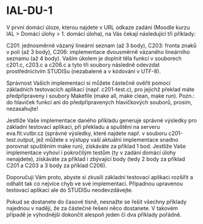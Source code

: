# IAL-DU-1

V první domácí úloze, kterou najdete v URL odkaze zadání (Moodle kurzu IAL > Domácí úlohy > 1. domácí úloha), na Vás čekají následující tři příklady:

C201: jednosměrně vázaný lineární seznam (až 3 body),
C203: fronta znaků v poli (až 3 body),
C206: implementace dvousměrně vázaného lineárního seznamu (až 4 body).
Vaším úkolem je doplnit těla funkcí v souborech c201.c, c203.c a c206.c a tyto tři soubory následně odevzdat prostřednictvím STUDISu (nezabalené a v kódování v UTF-8).

Správnost Vašich implementací si můžete částečně ověřit pomocí základních testovacích aplikací (např. c201-test.c), pro jejichž překlad máte předpřipraveny i soubory Makefile (make all, make clean, make run). Pozn.: do hlaviček funkcí ani do předpřipravených hlavičkových souborů, prosím, nezasahujte!

Jestliže Vaše implementace daného příkladu generuje správné výsledky pro základní testovací aplikaci, při překladu a spuštění na serveru eva.fit.vutbr.cz (správné výsledky, které najdete např. v souboru c201-test.output, jež můžete s výstupy vaší aktuální implementace snadno porovnat spuštěním make run), získáváte za příklad 1 bod. Jestliže Vaše implementace vyhoví i pokročilým testům (ty v zadání domácí úlohy nenajdete), získáváte za příklad i zbývající body (tedy 2 body za příklad C201 a C203 a 3 body za příklad C206).

Doporučuji Vám proto, abyste si zkusili základní testovací aplikaci rozšířit a odhalit tak co nejvíce chyb ve své implementaci. Případnou upravenou testovací aplikaci ale do STUDISu neodevzdávejte.

Pokud se dostanete do časové tísně, nesnažte se řešit všechny příklady najednou v naději, že za částečné řešení něco dostanete. V takovém případě je výhodnější dokončit alespoň jeden či dva příklady pořádně.